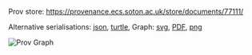
Prov store: https://provenance.ecs.soton.ac.uk/store/documents/77111/

Alternative serialisations: [json](https://provenance.ecs.soton.ac.uk/store/documents/77111.json), [turtle](https://provenance.ecs.soton.ac.uk/store/documents/77111.ttl),
Graph: [svg](https://provenance.ecs.soton.ac.uk/store/documents/77111.svg), [PDF](https://provenance.ecs.soton.ac.uk/store/documents/77111.pdf), [png](https://provenance.ecs.soton.ac.uk/store/documents/77111.png)

![Prov Graph](https://provenance.ecs.soton.ac.uk/store/documents/77111.png)

        